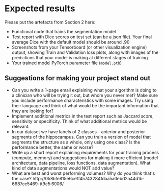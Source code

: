 # Expected results

Please put the artefacts from Section 2 here:  
  
* Functional code that trains the segmentation model
* Test report with Dice scores on test set (can be a json file). Your final average Dice with the default model should be around .90
* Screenshots from your Tensorboard (or other visualization engine) output, showing Train and Validation loss plots, along with images of the predictions that your model is making at different stages of training
* Your trained model PyTorch parameter file (`model.pth`)

## Suggestions for making your project stand out

* Can you write a 1-page email explaining what your algorithm is doing to a clinician who will be trying it out, but whom you never met? Make sure you include performance characteristics with some images. Try using their language and think of what would be the important information that they are looking for?
* Implement additional metrics in the test report such as Jaccard score, sensitivity or specificity. Think of what additional metrics would be relevant.
* In our dataset we have labels of 2 classes - anterior and posterior segments of the hippocampus. Can you train a version of model that segments the structure as a whole, only using one class? Is the performance better, the same or worse?
* Write up a short report explaining requirements for your training process (compute, memory) and suggestions for making it more efficient (model architecture, data pipeline, loss functions, data augmentation). What kind of data augmentations would NOT add value?
* What are best and worst performing volumes? Why do you think that's the case?
http://058bfe815e6ce1f45743284fdaa5a0ebd2a44d1b-6687cc5469-tt9c5:6006/